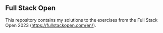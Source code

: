 ## Full Stack Open
This repository contains my solutions to the exercises from the Full Stack Open 2023 (https://fullstackopen.com/en/).